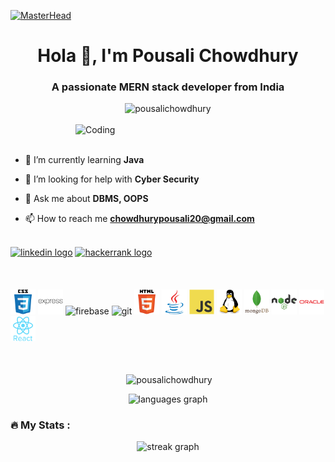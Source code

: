 [![MasterHead](https://www.daac.in/images/course/78838d57d1a7987f1183db17cb6c27f6793802489-mern.jpg)]()
<h1 align="center">Hola 👋, I'm Pousali Chowdhury</h1>
<h3 align="center">A passionate MERN stack developer from India</h3>


<div align="center">
   <img src="https://komarev.com/ghpvc/?username=pousalichowdhury&label=Profile%20views&color=0e75b6&style=flat" alt="pousalichowdhury" /> 
</div>



<br>
<img align="right" alt="Coding" width="400" src="https://startcoding.co.in/wp-content/uploads/2021/12/coding-for-kids.gif">

<br>
<br>

- 🌱 I’m currently learning **Java**

- 🤝 I’m looking for help with **Cyber Security**

- 💬 Ask me about **DBMS, OOPS**

- 📫 How to reach me **chowdhurypousali20@gmail.com**

<br>


<div align="left">
<a href="https://linkedin.com/in/pousalichowdhury" target="blank"><img src="https://img.shields.io/static/v1?message=LinkedIn&logo=linkedin&label=&color=0077B5&logoColor=white&labelColor=&style=for-the-badge" height="35" alt="linkedin logo"  /></a>
<a href="https://www.hackerrank.com/profile/pousali" target="blank"><img src="https://img.shields.io/static/v1?message=HackerRank&logo=hakerrank&label=&color=hackerrank&logoColor=white&labelColor=&style=for-the-badge" height="35" alt="hackerrank logo"  /></a>
</div>

<br>
<br>



<br>
<div align="left">
<img src="https://raw.githubusercontent.com/devicons/devicon/master/icons/css3/css3-original-wordmark.svg" alt="css3" height="40"/>
<img src="https://raw.githubusercontent.com/devicons/devicon/master/icons/express/express-original-wordmark.svg" alt="express" height="40"/>
<img src="https://www.vectorlogo.zone/logos/firebase/firebase-icon.svg" alt="firebase" height="40"/>
<img src="https://www.vectorlogo.zone/logos/git-scm/git-scm-icon.svg" alt="git" height="40"/>
<img src="https://raw.githubusercontent.com/devicons/devicon/master/icons/html5/html5-original-wordmark.svg" alt="html5" height="40"/>
<img src="https://raw.githubusercontent.com/devicons/devicon/master/icons/java/java-original.svg" alt="java" height="40"/>
<img src="https://raw.githubusercontent.com/devicons/devicon/master/icons/javascript/javascript-original.svg" alt="javascript" height="40"/>
<img src="https://raw.githubusercontent.com/devicons/devicon/master/icons/linux/linux-original.svg" alt="linux" height="40"/>
<img src="https://raw.githubusercontent.com/devicons/devicon/master/icons/mongodb/mongodb-original-wordmark.svg" alt="mongodb" height="40"/>
<img src="https://raw.githubusercontent.com/devicons/devicon/master/icons/nodejs/nodejs-original-wordmark.svg" alt="nodejs" height="40"/>
<img src="https://raw.githubusercontent.com/devicons/devicon/master/icons/oracle/oracle-original.svg" alt="oracle" height="40"/>
<img src="https://raw.githubusercontent.com/devicons/devicon/master/icons/react/react-original-wordmark.svg" alt="react" height="40"/>
</div>
<br>


<br>

<div align="center">
 
&nbsp;<img align="center" src="https://github-readme-stats.vercel.app/api?username=pousalichowdhury&show_icons=true&locale=en&theme=dracula&include_all_commits=true&count_private=true" height="150" alt="pousalichowdhury" />

<img src="https://github-readme-stats.vercel.app/api/top-langs?username=pousalichowdhury&locale=en&hide_title=false&layout=compact&card_width=320&langs_count=5&theme=dracula&hide_border=false" height="150" alt="languages graph"  />
</div>


<h3 align="left">🔥   My Stats :</h3>


<div align="center">
  <img src="https://streak-stats.demolab.com?user=pousalichowdhury&locale=en&mode=daily&theme=dark&hide_border=false&border_radius=5&order=3" height="220" alt="streak graph"  />
</div>
